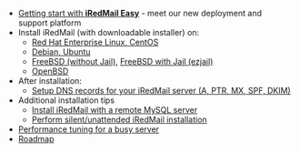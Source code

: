 * [Getting start with __iRedMail Easy__](./iredmail-easy.getting.start.html) - meet our new deployment and support platform
* Install iRedMail (with downloadable installer) on:
    * [Red Hat Enterprise Linux, CentOS](./install.iredmail.on.rhel.html)
    * [Debian, Ubuntu](./install.iredmail.on.debian.ubuntu.html)
    * [FreeBSD (without Jail)](./install.iredmail.on.freebsd.html), [FreeBSD with Jail (ezjail)](./install.iredmail.on.freebsd.with.jail.html)
    * [OpenBSD](./install.iredmail.on.openbsd.html)
* After installation:
    * [Setup DNS records for your iRedMail server (A, PTR, MX, SPF, DKIM)](./setup.dns.html)
* Additional installation tips
    * [Install iRedMail with a remote MySQL server](./install.iredmail.with.remote.mysql.server.html)
    * [Perform silent/unattended iRedMail installation](./unattended.iredmail.installation.html)
* [Performance tuning for a busy server](./performance.tuning.html)
* [Roadmap](./roadmap.html)
